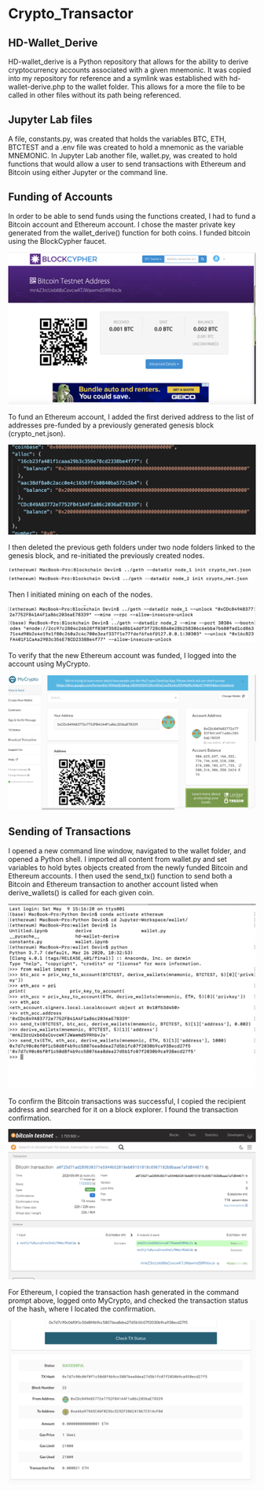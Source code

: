 # Crypto_Transactor

## HD-Wallet_Derive
HD-wallet_derive is a Python repository that allows for the ability to derive cryptocurrency accounts associated with a given mnemonic. It was copied into my repository for reference and a symlink was established with hd-wallet-derive.php to the wallet folder. This allows for a more the file to be called in other files without its path being referenced.

## Jupyter Lab files
A file, constants.py, was created that holds the variables BTC, ETH, BTCTEST and a .env file was created to hold a mnemonic as the variable MNEMONIC. In Jupyter Lab another file, wallet.py, was created to hold functions that would allow a user to send transactions with Ethereum and Bitcoin using either Jupyter or the command line.

## Funding of Accounts
In order to be able to send funds using the functions created, I had to fund a Bitcoin account and Ethereum account. I chose the master private key generated from the wallet_derive() function for both coins. I funded bitcoin using the BlockCypher faucet.

![btc-faucet](wallet/Screenshots/bitcoin_faucet.png)

To fund an Ethereum account, I added the first derived address to the list of addresses pre-funded by a previously generated genesis block (crypto_net.json).

![fund-eth](wallet/Screenshots/fund_eth_account.png)

I then deleted the previous geth folders under two node folders linked to the genesis block, and re-initiated the previously created nodes.

![node_1 initiate](wallet/Screenshots/node_1_init.png)
![node_2 initiate](wallet/Screenshots/node_2_init.png)

Then I initiated mining on each of the nodes.

![node_1 mine](wallet/Screenshots/node_1_mine.png)
![node_2 mine](wallet/Screenshots/node_2_mine.png)

To verify that the new Ethereum account was funded, I logged into the account using MyCrypto.

![myCrypto wallet](wallet/Screenshots/MyCrypto_wallet.png)

## Sending of Transactions
I opened a new command line window, navigated to the wallet folder, and opened a Python shell. I imported all content from wallet.py and set variables to hold bytes objects created from the newly funded Bitcoin and Ethereum accounts. I then used the send_tx() function to send both a Bitcoin and Ethereum transaction to another account listed when derive_wallets() is called for each given coin.

![send transactions](wallet/Screenshots/send_transactions.png)

To confirm the Bitcoin transactions was successful, I copied the recipient address and searched for it on a block explorer. I found the transaction confirmation.

![BTC-confirmation](wallet/Screenshots/bitcoin_trans_confirmation.png)

For Ethereum, I copied the transaction hash generated in the command prompt above, logged onto MyCrypto, and checked the transaction status of the hash, where I located the confirmation.

![ETH-confirmation](wallet/Screenshots/transaction_confirmation.png)
